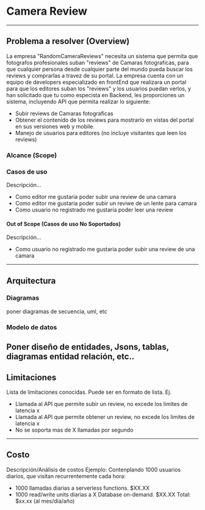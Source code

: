 # Camera Review
---
## Problema a resolver (Overview)
La empresa "RandomCameraReviews" necesita un sistema que permita que fotografos profesionales suban "reviews" de Camaras fotograficas, para que cualquier persona desde cualquier parte del mundo pueda buscar los reviews y comprarlas a travez de su portal. La empresa cuenta con un equipo de developers especializado en frontEnd que realizara un portal para que los editores suban los "reviews" y los usuarios puedan verlos, y han solicitado que tu como especista en Backend, les proporciones un sistema, incluyendo API que permita realizar lo siguiente:

* Subir reviews de Camaras fotograficas
* Obtener el contenido de los reviews para mostrarlo en vistas del portal en sus versiones web y mobile.
* Manejo de usuarios para editores (no incluye visitantes que leen los reviews)

### Alcance (Scope)



### Casos de uso

Descripción...
* Como editor me gustaria poder subir una review de una camara
* Como editor me gustaria poder subir un reviwe de un lente para camara
* Como usuario no registrado me gustaria poder leer una review

#### Out of Scope (Casos de uso No Soportados)
Descripción...

* Como usuario no registrado me gustaria poder subir una review de una camara
---
## Arquitectura

### Diagramas
poner diagramas de secuencia, uml, etc

### Modelo de datos
Poner diseño de entidades, Jsons, tablas, diagramas entidad relación, etc..
---
## Limitaciones
Lista de limitaciones conocidas. Puede ser en formato de lista.
Ej.
* Llamada al API que permite subir un review, no excede los limites de latencia x
* Llamada al API que permite obtener un review, no excede los limites de latencia x
* No se soporta mas de X llamadas por segundo
---
## Costo
Descripción/Análisis de costos
Ejemplo:
Contenplando 1000 usuarios diarios, que visitan recurrentemente cada hora:
* 1000 llamadas diarias a serverless functions. $XX.XX
* 1000 read/write units diarias a X Database on-demand. $XX.XX
Total: $xx.xx (al mes/dia/año)

